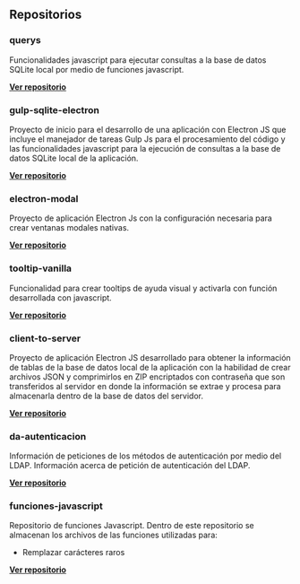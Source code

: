 ## Repositorios

### querys
Funcionalidades javascript para ejecutar consultas a la base de datos SQLite local por medio de funciones javascript.


**[Ver repositorio](https://github.com/angeljsus/querys)**


### gulp-sqlite-electron
Proyecto de inicio para el desarrollo de una aplicación con Electron JS que incluye el manejador de tareas Gulp Js para el procesamiento del código y las funcionalidades javascript para la ejecución de consultas a la base de datos SQLite local de la aplicación.


**[Ver repositorio](https://github.com/angeljsus/gulp-sqlite-electron)**


### electron-modal
Proyecto de aplicación Electron Js con la configuración necesaria para crear ventanas modales nativas.


**[Ver repositorio](https://github.com/angeljsus/electron-modal)**


### tooltip-vanilla
Funcionalidad para crear tooltips de ayuda visual y activarla con función desarrollada con javascript.


**[Ver repositorio](https://github.com/angeljsus/tooltip-vanilla)**


### client-to-server
Proyecto de aplicación Electron JS desarrollado para obtener la información de tablas de la base de datos local de la aplicación con la habilidad de crear archivos JSON y comprimirlos en ZIP encriptados con contraseña que son transferidos al servidor en donde la información se extrae y procesa para almacenarla dentro de la base de datos del servidor.


**[Ver repositorio](https://github.com/angeljsus/client-to-server)**


### da-autenticacion
Información de peticiones de los métodos de autenticación por medio del LDAP.
Información acerca de petición de autenticación del LDAP.

**[Ver repositorio](https://github.com/angeljsus/da-autenticacion)**


### funciones-javascript
Repositorio de funciones Javascript.
Dentro de este repositorio se almacenan los archivos de las funciones utilizadas para:
- Remplazar carácteres raros 

**[Ver repositorio](https://github.com/angeljsus/funciones-javascript )**


